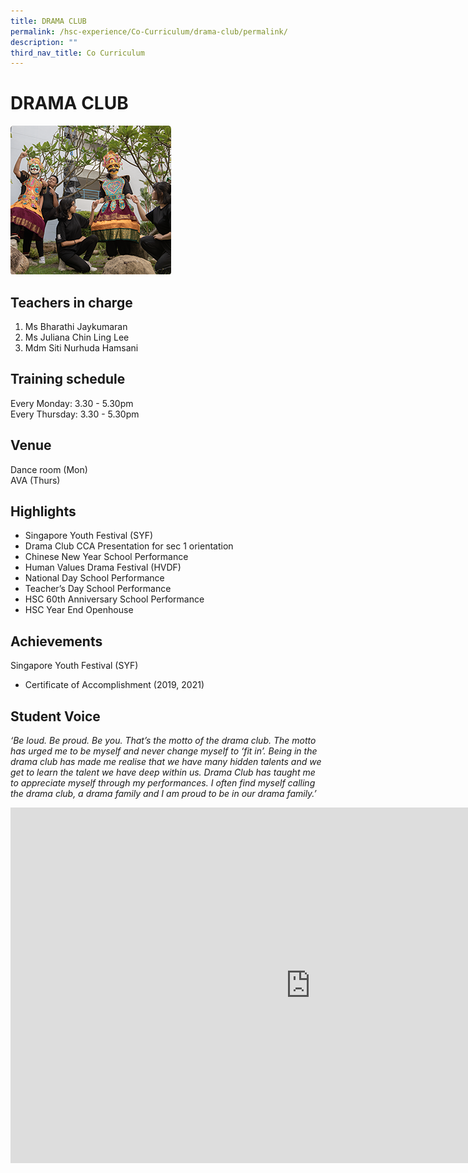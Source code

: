 ```yaml
---
title: DRAMA CLUB
permalink: /hsc-experience/Co-Curriculum/drama-club/permalink/
description: ""
third_nav_title: Co Curriculum
---
```

DRAMA CLUB
==========

![](/images/Drama.png)

Teachers in charge
------------------

1.  Ms Bharathi Jaykumaran
2.  Ms Juliana Chin Ling Lee
3.  Mdm Siti Nurhuda Hamsani

Training schedule
-----------------

Every Monday: 3.30 - 5.30pm  
Every Thursday: 3.30 - 5.30pm

Venue
-----

Dance room (Mon)  
AVA (Thurs)

Highlights
----------

*   Singapore Youth Festival (SYF)
*   Drama Club CCA Presentation for sec 1 orientation
*   Chinese New Year School Performance
*   Human Values Drama Festival (HVDF)
*   National Day School Performance
*   Teacher’s Day School Performance
*   HSC 60th Anniversary School Performance
*   HSC Year End Openhouse

Achievements
------------

Singapore Youth Festival (SYF)  

*   Certificate of Accomplishment (2019, 2021)

Student Voice
-------------

_‘Be loud. Be proud. Be you. That’s the motto of the drama club. The motto has urged me to be myself and never change myself to ‘fit in’. Being in the drama club has made me realise that we have many hidden talents and we get to learn the talent we have deep within us. Drama Club has taught me to appreciate myself through my performances. I often find myself calling the drama club, a drama family and I am proud to be in our drama family.’_

<iframe allowfullscreen="true" height="569" width="960" frameborder="0" src="https://docs.google.com/presentation/d/e/2PACX-1vSYw5ZUr1Z8JMQM_kHy-lKZHVvk6GmOA2ysuH9_QuI5284QGuFolaOosBkjc7beoa9TNAr7wBxrBuZ7/embed?start=false&amp;loop=false&amp;delayms=3000"></iframe>